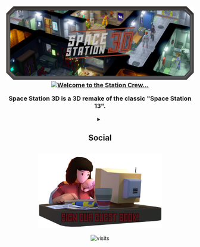 <h3 align="center">
    <img src="profile/images/SS3DBanner7b.png" alt="SS3D">
    <a href="https://git.io/typing-svg">
      <img src="https://readme-typing-svg.demolab.com?font=Orbitron&weight=600&size=25&duration=2500&pause=1000&color=B33225&center=true&vCenter=true&multiline=true&repeat=true&width=420&height=75&lines=Welcome+to+the+station+crew.;Please+enjoy+your+stay!" alt="Welcome to the Station Crew..." />
    </a>
    <p>Space Station 3D is a 3D remake of the classic "Space Station 13".</p>
</h3>

<!-- New typing images can be generated at: https://readme-typing-svg.demolab.com/demo/ -->

<details>
  <summary  align="center"><h2>Social</h2></summary>

<div align="center">
  <h3 align="center">Contact</h3>
  <a href="mailto:ress3d.project@gmail.com"><img src="https://cdn.simpleicons.org/gmail/#EA4335" alt="gmail" height="50" /></a>&ensp;
  <p>Gmail</p>
  <a href="https://discord.gg/3ny9tdH"><img src="https://cdn.simpleicons.org/discord/#5865F2" alt="discord" height="50" /></a>&ensp;
  <a href="https://www.reddit.com/r/RESS3D/">
    <img src="https://cdn.simpleicons.org/reddit/#FF4500" alt="reddit" height="50" />
  </a>&ensp;
  <a href="https://www.reddit.com/r/RESS3D/">
    <img src="https://cdn.simpleicons.org/twitter/#1DA1F2" alt="twitter" height="50" />
  </a>&ensp;
  <a href="https://www.youtube.com/@spacestation3d">
    <img src="https://cdn.simpleicons.org/youtube/#FF0000" alt="youtube" height="50" />
  </a>&ensp;
  <a href="https://www.youtube.com/watch?v=dQw4w9WgXcQ">
    <img src="https://cdn.simpleicons.org/tiktok/#000000" alt="tiktok" height="50" />
  </a>
  <h3 align="center">Donate</h3>
  <p align="center">
    <a href="https://www.paypal.me/SpaceStation3D">
      <img src="https://cdn.simpleicons.org/paypal/#00457C" alt="paypal" height="50" />
    </a>&ensp;
    <a href="https://www.patreon.com/ss3d">
      <img src="https://cdn.simpleicons.org/patreon/#FF424D" alt="patreon" height="50" />
    </a>
  </p>
</div>

<table align="center">
  <tr>
    <td align="center">
      <a href="mailto:ress3d.project@gmail.com"><img src="https://cdn.simpleicons.org/gmail/#EA4335" alt="gmail" height="50" /></a>
    </td>
    <td align="center">
      <a href="https://discord.gg/3ny9tdH"><img src="https://cdn.simpleicons.org/discord/#5865F2" alt="discord" height="50" /></a>
    </td>
  </tr>
  <tr>
    <td align="center">
      Gmail
    </td>
    <td align="center">
      Discord
    </td>
  </tr>
</table>

</details>

<!-- This page can be automated to update after a given period to include -->
<!-- our most recent tweets, youtube videos, and/or github stats. -->

<p align="center">
  <a href="https://github.com/RE-SS3D/SS3D/discussions/1169">
    <img src="profile/images/guestbook.png" alt="guestbook" height="200" />
  </a>
</p>

<p align="center">
  <img src="https://visitor-badge.glitch.me/badge?page_id=RE-SS3D&left_color=grey&right_color=red" alt="visits">
</p>
